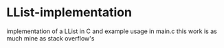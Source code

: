 # LList-implementation
implementation of a LList in C and example usage in main.c
this work is as much mine as stack overflow's
